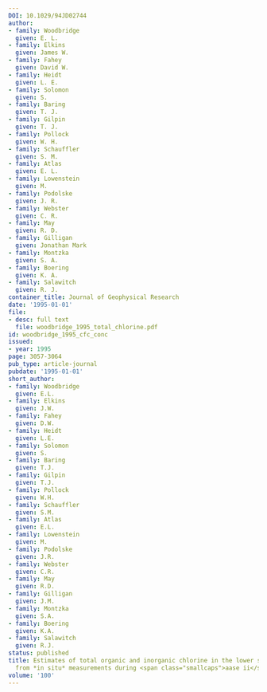 ```yaml
---
DOI: 10.1029/94JD02744
author:
- family: Woodbridge
  given: E. L.
- family: Elkins
  given: James W.
- family: Fahey
  given: David W.
- family: Heidt
  given: L. E.
- family: Solomon
  given: S.
- family: Baring
  given: T. J.
- family: Gilpin
  given: T. J.
- family: Pollock
  given: W. H.
- family: Schauffler
  given: S. M.
- family: Atlas
  given: E. L.
- family: Lowenstein
  given: M.
- family: Podolske
  given: J. R.
- family: Webster
  given: C. R.
- family: May
  given: R. D.
- family: Gilligan
  given: Jonathan Mark
- family: Montzka
  given: S. A.
- family: Boering
  given: K. A.
- family: Salawitch
  given: R. J.
container_title: Journal of Geophysical Research
date: '1995-01-01'
file:
- desc: full text
  file: woodbridge_1995_total_chlorine.pdf
id: woodbridge_1995_cfc_conc
issued:
- year: 1995
page: 3057-3064
pub_type: article-journal
pubdate: '1995-01-01'
short_author:
- family: Woodbridge
  given: E.L.
- family: Elkins
  given: J.W.
- family: Fahey
  given: D.W.
- family: Heidt
  given: L.E.
- family: Solomon
  given: S.
- family: Baring
  given: T.J.
- family: Gilpin
  given: T.J.
- family: Pollock
  given: W.H.
- family: Schauffler
  given: S.M.
- family: Atlas
  given: E.L.
- family: Lowenstein
  given: M.
- family: Podolske
  given: J.R.
- family: Webster
  given: C.R.
- family: May
  given: R.D.
- family: Gilligan
  given: J.M.
- family: Montzka
  given: S.A.
- family: Boering
  given: K.A.
- family: Salawitch
  given: R.J.
status: published
title: Estimates of total organic and inorganic chlorine in the lower stratosphere
  from *in situ* measurements during <span class="smallcaps">aase ii</span>
volume: '100'
---
```

